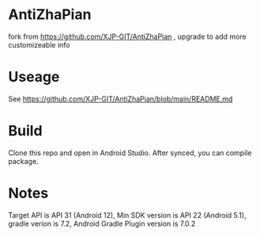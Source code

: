 # AntiZhaPian
fork from https://github.com/XJP-GIT/AntiZhaPian , upgrade to add more customizeable info

# Useage
See https://github.com/XJP-GIT/AntiZhaPian/blob/main/README.md

# Build
Clone this repo and open in Android Studio. After synced, you can compile package.

# Notes
Target API is API 31 (Android 12), Min SDK version is API 22 (Android 5.1), gradle verion is 7.2, Android Gradle Plugin version is 7.0.2
